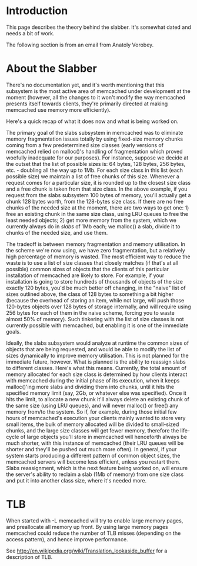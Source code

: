 # Introduction #

This page describes the theory behind the slabber.  It's somewhat dated and needs a bit of work.

The following section is from an email from Anatoly Vorobey.

# About the Slabber #

There's no documentation yet, and it's worth mentioning that this
subsystem is the most active area of memcached under development at the
moment (however, all the changes to it won't modify the way memcached
presents itself towards clients, they're primarily directed at making
memcached use memory more efficiently).

Here's a quick recap of what it does now and what is being worked
on.

The primary goal of the slabs subsystem in memcached was to eliminate
memory fragmentation issues totally by using fixed-size memory chunks
coming from a few predetermined size classes (early versions of
memcached relied on malloc()'s handling of fragmentation which proved
woefully inadequate for our purposes). For instance, suppose
we decide at the outset that the list of possible sizes is: 64 bytes,
128 bytes, 256 bytes, etc. - doubling all the way up to 1Mb. For each
size class in this list (each possible size) we maintain a list of free
chunks of this size. Whenever a request comes for a particular size,
it is rounded up to the closest size class and a free chunk is taken
from that size class. In the above example, if you request from the
slabs subsystem 100 bytes of memory, you'll actually get a chunk 128
bytes worth, from the 128-bytes size class. If there are no free chunks
of the needed size at the moment, there are two ways to get one: 1) free
an existing chunk in the same size class, using LRU queues to free the
least needed objects; 2) get more memory from the system, which we
currently always do in _slabs_ of 1Mb each; we malloc() a slab, divide
it to chunks of the needed size, and use them.

The tradeoff is between memory fragmentation and memory utilisation. In
the scheme we're now using, we have zero fragmentation, but a relatively
high percentage of memory is wasted. The most efficient way to reduce
the waste is to use a list of size classes that closely matches (if
that's at all possible) common sizes of objects that the clients
of this particular installation of memcached are likely to store.
For example, if your installation is going to store hundreds of
thousands of objects of the size exactly 120 bytes, you'd be much better
off changing, in the "naive" list of sizes outlined above, the class
of 128 bytes to something a bit higher (because the overhead of
storing an item, while not large, will push those 120-bytes objects over
128 bytes of storage internally, and will require using 256 bytes for
each of them in the naive scheme, forcing you to waste almost 50% of
memory). Such tinkering with the list of size classes is not currently
possible with memcached, but enabling it is one of the immediate goals.

Ideally, the slabs subsystem would analyze at runtime the common sizes
of objects that are being requested, and would be able to modify the
list of sizes dynamically to improve memory utilisation. This is not
planned for the immediate future, however. What is planned is the
ability to reassign slabs to different classes. Here's what this means.
Currently, the total amount of memory allocated for each size class is
determined by how clients interact with memcached during the initial
phase of its execution, when it keeps malloc()'ing more slabs and
dividing them into chunks, until it hits the specified memory limit
(say, 2Gb, or whatever else was specified). Once it hits the limit, to
allocate a new chunk it'll always delete an existing chunk of the same
size (using LRU queues), and will never malloc() or free() any memory
from/to the system. So if, for example, during those initial few hours
of memcached's execution your clients mainly wanted to store very small
items, the bulk of memory allocated will be divided to small-sized
chunks, and the large size classes will get fewer memory, therefore the
life-cycle of large objects you'll store in memcached will henceforth
always be much shorter, with this instance of memcached (their LRU
queues will be shorter and they'll be pushed out much more often). In
general, if your system starts producing a different pattern of common
object sizes, the memcached servers will become less efficient, unless
you restart them. Slabs reassignment, which is the next feature being
worked on, will ensure the server's ability to reclaim a slab (1Mb of
memory) from one size  class and put it into another class size, where
it's needed more.

# TLB #


When started with -L memcached will try to enable large memory
pages, and preallocate all memory up front. By using large memory
pages memcached could reduce the number of TLB misses (depending
on the access pattern), and hence improve performance.

See http://en.wikipedia.org/wiki/Translation_lookaside_buffer for
a description of TLB.
